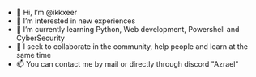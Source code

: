 - 👋 Hi, I’m @ikkxeer
- 👀 I’m interested in new experiences
- 🌱 I’m currently learning Python, Web development, Powershell and CyberSecurity
- 💞️ I seek to collaborate in the community, help people and learn at the same time
- 📫 You can contact me by mail or directly through discord "Azrael"
